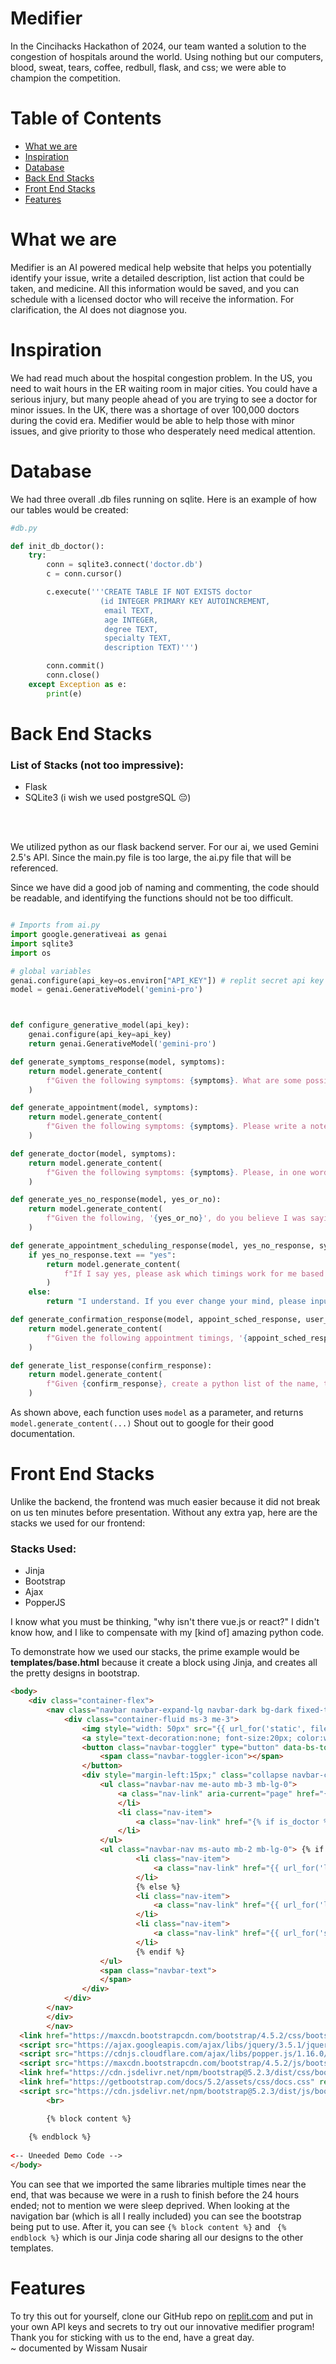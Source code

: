 
# Medifier

In the Cincihacks Hackathon of 2024, our team wanted a solution to the congestion of hospitals around the world. Using nothing but our computers, blood, sweat, tears, coffee, redbull, flask, and css; we were able to champion the competition.


# Table of Contents

 - [What we are](#what-we-are)
 -  [Inspiration](#inspiration)
 - [Database](#database)
 - [Back End Stacks](#back-end-stacks)
 - [Front End Stacks](#front-end-stacks)
 - [Features](#features)

# What we are

Medifier is an AI powered medical help website that helps you potentially identify your issue, write a detailed description, list action that could be taken, and medicine. All this information would be saved, and you can schedule with a licensed doctor who will receive the information. For clarification, the AI does not diagnose you.

# Inspiration
We had read much about the hospital congestion problem. In the US, you need to wait hours  in the ER waiting room  in major cities. You could have a serious injury, but many people ahead of you are trying to see a doctor for minor issues. In the UK, there was a shortage of over 100,000 doctors during the covid era. Medifier would be able to help those with minor issues, and give priority to those who desperately need medical attention.

# Database
We had three overall .db files running on sqlite. Here is an example of how our tables would be created:
```python
#db.py

def init_db_doctor():
	try:
		conn = sqlite3.connect('doctor.db')
		c = conn.cursor()

		c.execute('''CREATE TABLE IF NOT EXISTS doctor
					(id INTEGER PRIMARY KEY AUTOINCREMENT,
					 email TEXT,
					 age INTEGER,
					 degree TEXT,
					 specialty TEXT,
					 description TEXT)''')

		conn.commit()
		conn.close()
	except Exception as e:
		print(e)

```

# Back End Stacks

### List of Stacks (not too impressive):
 - Flask
 - SQLite3 (i wish we used postgreSQL 😔)

<br><br>

We utilized python as our flask backend server. For our ai, we used Gemini 2.5's API. Since the main.py file is too large, the ai.py file that will be referenced.

Since we have did a good job of naming and commenting, the code should be readable, and identifying the functions should not be too difficult.

```python

# Imports from ai.py
import google.generativeai as genai
import sqlite3
import os

# global variables
genai.configure(api_key=os.environ["API_KEY"]) # replit secret api key
model = genai.GenerativeModel('gemini-pro')



def configure_generative_model(api_key):
	genai.configure(api_key=api_key)
	return genai.GenerativeModel('gemini-pro')

def generate_symptoms_response(model, symptoms):
	return model.generate_content(
		f"Given the following symptoms: {symptoms}. What are some possible medications that could be used to relieve these symptoms? If the user does not explicitly say that the symptoms are dire or anything along those lines, respond normally. If the symptoms are too dire, please tell me to contact a doctor or call the emergency number (911 in the United States). Then please tell me if the medication is safe to take. Answer as if writing a paragraph, seperate with commas, use colon, etc."
	)

def generate_appointment(model, symptoms):
	return model.generate_content(
		f"Given the following symptoms: {symptoms}. Please write a note that the doctor would read. keep it 5 sentences including possible medicaions."
	)

def generate_doctor(model, symptoms):
	return model.generate_content(
		f"Given the following symptoms: {symptoms}. Please, in one word only, no more or less, say the doctor specialty that this patient should see. An example response would be: 'General'"
	)

def generate_yes_no_response(model, yes_or_no):
	return model.generate_content(
		f"Given the following, '{yes_or_no}', do you believe I was saying yes or no? If no, please output 'no'. If yes, please output 'yes'. Saying 'y' automatically says yes, if 'n' automatically says no."
	)

def generate_appointment_scheduling_response(model, yes_no_response, symptoms, doctor_name, doctor_specializations, appointment_timings, appointment_locations):
	if yes_no_response.text == "yes":
		return model.generate_content(
			f"If I say yes, please ask which timings work for me based off the available appointments. IF I says no, then say 'I understand. If you ever change your mind, please input your symptoms and schedule an appointment.' I said {yes_no_response.text}. The doctors are {doctor_name} and their respective specializations are as follow, {doctor_specializations}. Please only list the doctors with the specializations that more directly follow the symptoms, {symptoms}. The respective appointment timings are {appointment_timings}, their respective locations is {appointment_locations}. Number ONLY the doctors whose specialization help the patient the most and also list their specialization as well, with timings and location, in numerical order in a single line. Start off saying something along the lines of 'here are all the doctors that are available for you based off your symptoms'"
		)
	else:
		return "I understand. If you ever change your mind, please input your symptoms and schedule an appointment."

def generate_confirmation_response(model, appoint_sched_response, user_sched):
	return model.generate_content(
		f"Given the following appointment timings, '{appoint_sched_response.text}', and I said '{user_sched}' create a confirmation message that the appointment was successfully scheduled."
	)

def generate_list_response(confirm_response):
	return model.generate_content(
		f"Given {confirm_response}, create a python list of the name, the time, and the location and output it."
	)

```

As shown above, each function uses `model` as a parameter, and returns `model.generate_content(...)` Shout out to google for their good documentation.

# Front End Stacks

Unlike the backend, the frontend was much easier because it did not break on us ten minutes before presentation. Without any extra yap, here are the stacks we used for our frontend:

### Stacks Used:
 - Jinja
 - Bootstrap
 - Ajax
 - PopperJS
 
 I know what you must be thinking, "why isn't there vue.js or react?" I didn't know how, and I like to compensate with my [kind of] amazing python code.

To demonstrate how we used our stacks, the prime example would be **templates/base.html** because it create a block using Jinja, and creates all the pretty designs in bootstrap.

```html
<body>
	<div class="container-flex">
		<nav class="navbar navbar-expand-lg navbar-dark bg-dark fixed-top">
			<div class="container-fluid ms-3 me-3">
				<img style="width: 50px" src="{{ url_for('static', filename='img/MedifierLogo2.png') }}">
				<a style="text-decoration:none; font-size:20px; color:white" class="navbar-brand, days-one-regular" href="#">Medifier</a>
				<button class="navbar-toggler" type="button" data-bs-toggle="collapse" data-bs-target="#navbarSupportedContent" aria-controls="navbarSupportedContent" aria-expanded="false" aria-label="Toggle navigation">
					<span class="navbar-toggler-icon"></span>
				</button>
				<div style="margin-left:15px;" class="collapse navbar-collapse" id="navbarSupportedContent">
					<ul class="navbar-nav me-auto mb-3 mb-lg-0">       				<li class="nav-item">
						<a class="nav-link" aria-current="page" href="{{ url_for('index') }}">Home</a>
						</li>
						<li class="nav-item">
							<a class="nav-link" href="{% if is_doctor %}{{ url_for('doctor_dashboard') }}{% else %}{{ url_for('dashboard') }}{% endif %}">Dashboard</a>
						</li>
					</ul>
					<ul class="navbar-nav ms-auto mb-2 mb-lg-0"> {% if session['user_id'] %}
							<li class="nav-item">
								<a class="nav-link" href="{{ url_for('logout') }}">Logout</a>
							</li>
							{% else %}
							<li class="nav-item">
								<a class="nav-link" href="{{ url_for('login') }}">Login</a>
							</li>
							<li class="nav-item">
								<a class="nav-link" href="{{ url_for('signup') }}">Signup</a>
							</li>
							{% endif %}
					</ul>
					<span class="navbar-text">
					</span>
				</div>
			</div>
		</nav>
    	</div>
  		</nav>
  <link href="https://maxcdn.bootstrapcdn.com/bootstrap/4.5.2/css/bootstrap.min.css" rel="stylesheet">
  <script src="https://ajax.googleapis.com/ajax/libs/jquery/3.5.1/jquery.min.js"></script>
  <script src="https://cdnjs.cloudflare.com/ajax/libs/popper.js/1.16.0/umd/popper.min.js"></script>
  <script src="https://maxcdn.bootstrapcdn.com/bootstrap/4.5.2/js/bootstrap.min.js"></script>
  <link href="https://cdn.jsdelivr.net/npm/bootstrap@5.2.3/dist/css/bootstrap.min.css" rel="stylesheet">
  <link href="https://getbootstrap.com/docs/5.2/assets/css/docs.css" rel="stylesheet">
  <script src="https://cdn.jsdelivr.net/npm/bootstrap@5.2.3/dist/js/bootstrap.bundle.min.js"></script>
		<br>

		{% block content %}
      
    {% endblock %}
 
<-- Uneeded Demo Code -->
</body>
```

You can see that we imported the same libraries multiple times near the end, that was because we were in a rush to finish before the 24 hours ended; not to mention we were sleep deprived. When looking at the navigation bar (which is all I really included) you can see the bootstrap being put to use. After it, you can see ``{% block content %}`` and `` {% endblock %}`` which is our Jinja code sharing all our designs to the other templates.

# Features
To try this out for yourself, clone our GitHub repo on [replit.com](replit.com) and put in your own API keys and secrets to try out our innovative medifier program! Thank you for sticking with us to the end, have a great day.
<br>
~ documented by Wissam Nusair

